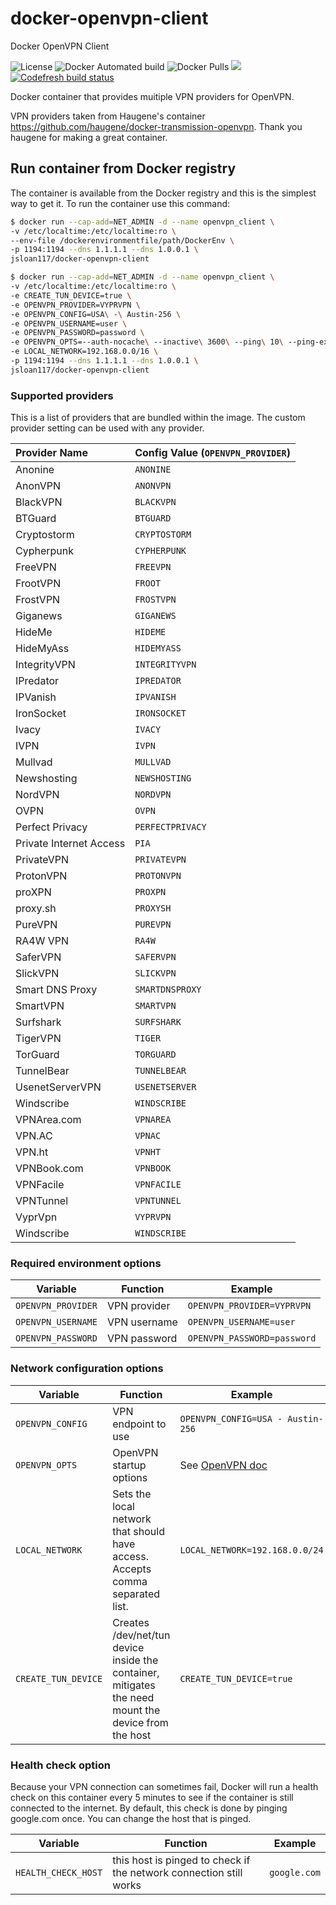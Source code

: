# docker-openvpn-client

Docker OpenVPN Client

![License](https://img.shields.io/badge/License-GPLv3-blue.svg)
![Docker Automated build](https://img.shields.io/docker/automated/jsloan117/docker-openvpn-client.svg)
![Docker Pulls](https://img.shields.io/docker/pulls/jsloan117/docker-openvpn-client.svg)
[![](https://images.microbadger.com/badges/image/jsloan117/docker-openvpn-client.svg)](https://microbadger.com/images/jsloan117/docker-openvpn-client "Get your own image badge on microbadger.com")
[![Codefresh build status]( https://g.codefresh.io/api/badges/pipeline/jsloan117_marketplace/jsloan117%2Fdocker-openvpn-client%2Fdocker-openvpn-client?type=cf-1)]( https://g.codefresh.io/public/accounts/jsloan117_marketplace/pipelines/jsloan117/docker-openvpn-client/docker-openvpn-client)

Docker container that provides muitiple VPN providers for OpenVPN.

VPN providers taken from Haugene's container <https://github.com/haugene/docker-transmission-openvpn>. Thank you haugene for making a great container.

## Run container from Docker registry

The container is available from the Docker registry and this is the simplest way to get it.
To run the container use this command:

```bash
$ docker run --cap-add=NET_ADMIN -d --name openvpn_client \
-v /etc/localtime:/etc/localtime:ro \
--env-file /dockerenvironmentfile/path/DockerEnv \
-p 1194:1194 --dns 1.1.1.1 --dns 1.0.0.1 \
jsloan117/docker-openvpn-client
```

```bash
$ docker run --cap-add=NET_ADMIN -d --name openvpn_client \
-v /etc/localtime:/etc/localtime:ro \
-e CREATE_TUN_DEVICE=true \
-e OPENVPN_PROVIDER=VYPRVPN \
-e OPENVPN_CONFIG=USA\ -\ Austin-256 \
-e OPENVPN_USERNAME=user \
-e OPENVPN_PASSWORD=password \
-e OPENVPN_OPTS=--auth-nocache\ --inactive\ 3600\ --ping\ 10\ --ping-exit\ 60 \
-e LOCAL_NETWORK=192.168.0.0/16 \
-p 1194:1194 --dns 1.1.1.1 --dns 1.0.0.1 \
jsloan117/docker-openvpn-client
```

### Supported providers

This is a list of providers that are bundled within the image. The custom provider setting can be used with any provider.

| Provider Name                | Config Value (`OPENVPN_PROVIDER`) |
|:-----------------------------|:-------------|
| Anonine | `ANONINE` |
| AnonVPN | `ANONVPN` |
| BlackVPN | `BLACKVPN` |
| BTGuard | `BTGUARD` |
| Cryptostorm | `CRYPTOSTORM` |
| Cypherpunk | `CYPHERPUNK` |
| FreeVPN | `FREEVPN` |
| FrootVPN | `FROOT` |
| FrostVPN | `FROSTVPN` |
| Giganews | `GIGANEWS` |
| HideMe | `HIDEME` |
| HideMyAss | `HIDEMYASS` |
| IntegrityVPN | `INTEGRITYVPN` |
| IPredator | `IPREDATOR` |
| IPVanish | `IPVANISH` |
| IronSocket | `IRONSOCKET` |
| Ivacy | `IVACY` |
| IVPN | `IVPN` |
| Mullvad | `MULLVAD` |
| Newshosting | `NEWSHOSTING` |
| NordVPN | `NORDVPN` |
| OVPN | `OVPN` |
| Perfect Privacy | `PERFECTPRIVACY` |
| Private Internet Access | `PIA` |
| PrivateVPN | `PRIVATEVPN` |
| ProtonVPN | `PROTONVPN` |
| proXPN | `PROXPN` |
| proxy.sh | `PROXYSH` |
| PureVPN | `PUREVPN` |
| RA4W VPN | `RA4W` |
| SaferVPN | `SAFERVPN` |
| SlickVPN | `SLICKVPN` |
| Smart DNS Proxy | `SMARTDNSPROXY` |
| SmartVPN | `SMARTVPN` |
| Surfshark | `SURFSHARK` |
| TigerVPN | `TIGER` |
| TorGuard | `TORGUARD` |
| TunnelBear | `TUNNELBEAR`|
| UsenetServerVPN | `USENETSERVER` |
| Windscribe | `WINDSCRIBE` |
| VPNArea.com | `VPNAREA` |
| VPN.AC | `VPNAC` |
| VPN.ht | `VPNHT` |
| VPNBook.com | `VPNBOOK` |
| VPNFacile | `VPNFACILE` |
| VPNTunnel | `VPNTUNNEL` |
| VyprVpn | `VYPRVPN` |
| Windscribe | `WINDSCRIBE` |

### Required environment options

| Variable | Function | Example |
|----------|----------|-------|
| `OPENVPN_PROVIDER` | VPN provider | `OPENVPN_PROVIDER=VYPRVPN` |
| `OPENVPN_USERNAME` | VPN username | `OPENVPN_USERNAME=user` |
| `OPENVPN_PASSWORD` | VPN password | `OPENVPN_PASSWORD=password` |

### Network configuration options

| Variable | Function | Example |
|----------|----------|-------|
| `OPENVPN_CONFIG` | VPN endpoint to use | `OPENVPN_CONFIG=USA - Austin-256` |
| `OPENVPN_OPTS` | OpenVPN startup options | See [OpenVPN doc](https://openvpn.net/index.php/open-source/documentation/manuals/65-openvpn-20x-manpage.html) |
| `LOCAL_NETWORK` | Sets the local network that should have access. Accepts comma separated list. | `LOCAL_NETWORK=192.168.0.0/24` |
| `CREATE_TUN_DEVICE` | Creates /dev/net/tun device inside the container, mitigates the need mount the device from the host | `CREATE_TUN_DEVICE=true` |

### Health check option

Because your VPN connection can sometimes fail, Docker will run a health check on this container every 5 minutes to see if the container is still connected to the internet. By default, this check is done by pinging google.com once. You can change the host that is pinged.

| Variable | Function | Example |
|----------|----------|-------|
| `HEALTH_CHECK_HOST` | this host is pinged to check if the network connection still works | `google.com` |
